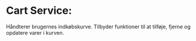 # Cart Service:
Håndterer brugernes indkøbskurve.
Tilbyder funktioner til at tilføje, fjerne og opdatere varer i kurven.

